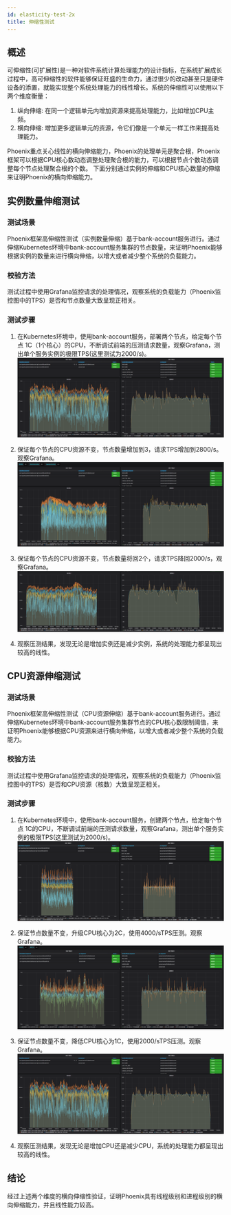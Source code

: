 ```yaml
---
id: elasticity-test-2x
title: 伸缩性测试
---
```


## 概述

可伸缩性(可扩展性)是一种对软件系统计算处理能力的设计指标，在系统扩展成长过程中，高可伸缩性的软件能够保证旺盛的生命力，通过很少的改动甚至只是硬件设备的添置，就能实现整个系统处理能力的线性增长。系统的伸缩性可以使用以下两个维度衡量：

1. 纵向伸缩: 在同一个逻辑单元内增加资源来提高处理能力，比如增加CPU主频。
2. 横向伸缩: 增加更多逻辑单元的资源，令它们像是一个单元一样工作来提高处理能力。

Phoenix重点关心线性的横向伸缩能力，Phoenix的处理单元是聚合根，Phoenix框架可以根据CPU核心数动态调整处理聚合根的能力，可以根据节点个数动态调整每个节点处理聚合根的个数。
下面分别通过实例的伸缩和CPU核心数量的伸缩来证明Phoenix的横向伸缩能力。


## 实例数量伸缩测试

### 测试场景

Phoenix框架高伸缩性测试（实例数量伸缩）基于bank-account服务进行。通过伸缩Kubernetes环境中bank-account服务集群的节点数量，来证明Phoenix能够根据实例的数量来进行横向伸缩，以增大或者减少整个系统的负载能力。

### 校验方法

测试过程中使用Grafana监控请求的处理情况，观察系统的负载能力（Phoenix监控图中的TPS）是否和节点数量大致呈现正相关。

### 测试步骤

 1. 在Kubernetes环境中，使用bank-account服务，部署两个节点，给定每个节点 1C（1个核心）的CPU，不断调试前端的压测请求数量，观察Grafana，测出单个服务实例的极限TPS(这里测试为2000/s)。
    ![show](../../assets/phoenix2.x/phoenix-test/elasticity/003.png)

 2. 保证每个节点的CPU资源不变，节点数量增加到3，请求TPS增加到2800/s。观察Grafana。
    ![show](../../assets/phoenix2.x/phoenix-test/elasticity/004.png)

 3. 保证每个节点的CPU资源不变，节点数量将回2个，请求TPS降回2000/s，观察Grafana。
    ![show](../../assets/phoenix2.x/phoenix-test/elasticity/005.png)

 4. 观察压测结果，发现无论是增加实例还是减少实例，系统的处理能力都呈现出较高的线性。
 

## CPU资源伸缩测试

### 测试场景

Phoenix框架高伸缩性测试（CPU资源伸缩）基于bank-account服务进行。通过伸缩Kubernetes环境中bank-account服务集群节点的CPU核心数限制阈值，来证明Phoenix能够根据CPU资源来进行横向伸缩，以增大或者减少整个系统的负载能力。

### 校验方法

测试过程中使用Grafana监控请求的处理情况，观察系统的负载能力（Phoenix监控图中的TPS）是否和CPU资源（核数）大致呈现正相关。

### 测试步骤

 1. 在Kubernetes环境中，使用bank-account服务，创建两个节点，给定每个节点 1C的CPU，不断调试前端的压测请求数量，观察Grafana，测出单个服务实例的极限TPS(这里测试为2000/s)。
    ![show](../../assets/phoenix2.x/phoenix-test/elasticity/002.png)

 2. 保证节点数量不变，升级CPU核心为2C，使用4000/sTPS压测。观察Grafana。
    ![show](../../assets/phoenix2.x/phoenix-test/elasticity/001.png)

 3. 保证节点数量不变，降低CPU核心为1C，使用2000/sTPS压测。观察Grafana。
    ![show](../../assets/phoenix2.x/phoenix-test/elasticity/003.png)

 4. 观察压测结果，发现无论是增加CPU还是减少CPU，系统的处理能力都呈现出较高的线性。

## 结论

经过上述两个维度的横向伸缩性验证，证明Phoenix具有线程级别和进程级别的横向伸缩能力，并且线性能力较高。


